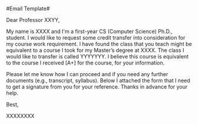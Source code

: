 

#Email Template#

Dear Professor XXYY, 
 
My name is XXXX and I'm a first-year CS (Computer Science) Ph.D., student. I would like to request some credit transfer into consideration for my course work requirement. I have found the class that you teach might be equivalent to a course I took for my Master’s degree at XXXX. The class I would like to transfer is called YYYYYYY. I believe this course is equivalent to the course <XXXXXXX>  I received [A+] for the course, for your information.
 
Please let me know how I can proceed and if you need any further documents (e.g., transcript, syllabus). Below I attached the form that I need to get a signature from you for your reference. Thanks in advance for your help.
 
Best,
 
XXXXXXXX

